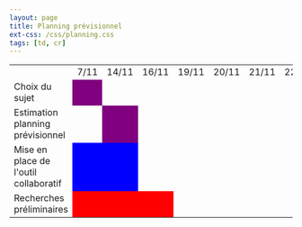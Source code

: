 ```yaml
---
layout: page
title: Planning prévisionnel
ext-css: /css/planning.css
tags: [td, cr]
---
```



<table>
  <tr>
    <td></td>
    <td>7/11</td>
    <td>14/11</td>
    <td>16/11</td>
    <td>19/11</td>
    <td>20/11</td>
    <td>21/11</td>
    <td>22/11</td>
    <td>28/11</td>
    <td>29/11</td>
    <td>4/12</td>
    <td>5/12</td>
    <td>12/12</td>
    <td>13/12</td>
    <td>18/12</td>
    <td>19/12</td>
    <td>7/01</td>
    <td>8/01</td>
    <td>9/01</td>
  </tr>
  <tr>
    <td>Choix du sujet</td>
    <td style="background-color:purple;"></td>
  </tr>
  <tr>
    <td>Estimation planning prévisionnel</td>
    <td></td>
    <td style="background-color:purple"></td>
  </tr>
  <tr>
    <td>Mise en place de l'outil collaboratif</td>
    <td style="background-color:blue;"></td>
    <td style="background-color:blue;"></td>
  </tr>
  <tr>
    <td>Recherches préliminaires</td>
    <td style="background-color:red;"></td>
    <td style="background-color:red;"></td>
    <td style="background-color:red;"></td>
  </tr>
</table>
